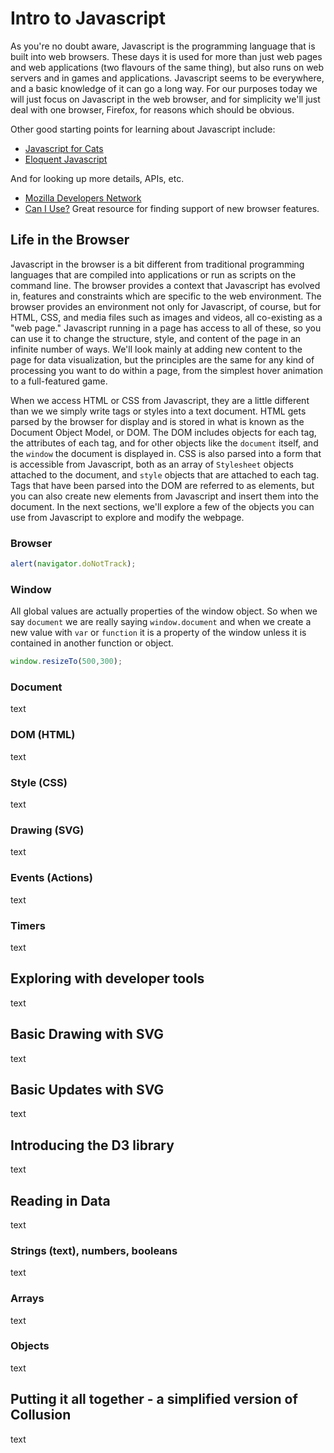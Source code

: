 # Intro to Javascript

As you're no doubt aware, Javascript is the programming language that is built into web browsers. These days it is used for more than just web pages and web applications (two flavours of the same thing), but also runs on web servers and in games and applications. Javascript seems to be everywhere, and a basic knowledge of it can go a long way. For our purposes today we will just focus on Javascript in the web browser, and for simplicity we'll just deal with one browser, Firefox, for reasons which should be obvious.

Other good starting points for learning about Javascript include:

* [Javascript for Cats](http://jsforcats.com/)
* [Eloquent Javascript](http://eloquentjavascript.net/)

And for looking up more details, APIs, etc.

* [Mozilla Developers Network](https://developer.mozilla.org/en-US/docs/JavaScript)
* [Can I Use?](http://caniuse.com/) Great resource for finding support of new browser features.

## Life in the Browser

Javascript in the browser is a bit different from traditional programming languages that are compiled into applications or run as scripts on the command line. The browser provides a context that Javascript has evolved in, features and constraints which are specific to the web environment. The browser provides an environment not only for Javascript, of course, but for HTML, CSS, and media files such as images and videos, all co-existing as a "web page." Javascript running in a page has access to all of these, so you can use it to change the structure, style, and content of the page in an infinite number of ways. We'll look mainly at adding new content to the page for data visualization, but the principles are the same for any kind of processing you want to do within a page, from the simplest hover animation to a full-featured game.

When we access HTML or CSS from Javascript, they are a little different than we we simply write tags or styles into a text document. HTML gets parsed by the browser for display and is stored in what is known as the Document Object Model, or DOM. The DOM includes objects for each tag, the attributes of each tag, and for other objects like the `document` itself, and the `window` the document is displayed in. CSS is also parsed into a form that is accessible from Javascript, both as an array of `Stylesheet` objects attached to the document, and `style` objects that are attached to each tag. Tags that have been parsed into the DOM are referred to as elements, but you can also create new elements from Javascript and insert them into the document. In the next sections, we'll explore a few of the objects you can use from Javascript to explore and modify the webpage.

### Browser

``` javascript
alert(navigator.doNotTrack);
```

### Window

All global values are actually properties of the window object. So when we say `document` we are really saying `window.document` and when we create a new value with `var` or `function` it is a property of the window unless it is contained in another function or object.

``` javascript
window.resizeTo(500,300);
```
### Document

text

### DOM (HTML)

text

### Style (CSS)

text

### Drawing (SVG)

text

### Events (Actions)

text

### Timers

text

## Exploring with developer tools

text

## Basic Drawing with SVG

text

## Basic Updates with SVG

text

## Introducing the D3 library

text

## Reading in Data

text

### Strings (text), numbers, booleans

text

### Arrays

text

### Objects

text

## Putting it all together - a simplified version of Collusion

text